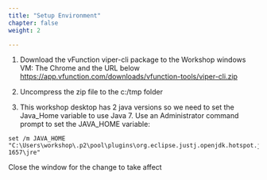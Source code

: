 ```yaml
---
title: "Setup Environment"
chapter: false
weight: 2

---
```



1)	Download the vFunction viper-cli package to the Workshop windows VM: The Chrome and the URL below
https://app.vfunction.com/downloads/vfunction-tools/viper-cli.zip
2)	Uncompress the zip file to the c:/tmp folder

3)	This workshop desktop has 2 java versions so we need to set the Java_Home variable to use Java 7. Use an Administrator command prompt to set the JAVA_HOME variable: 
```
set /m JAVA_HOME "C:\Users\workshop\.p2\pool\plugins\org.eclipse.justj.openjdk.hotspot.jre.full.win32.x86_64_17.0.1.v20211116-1657\jre"
```
Close the window for the change to take affect

